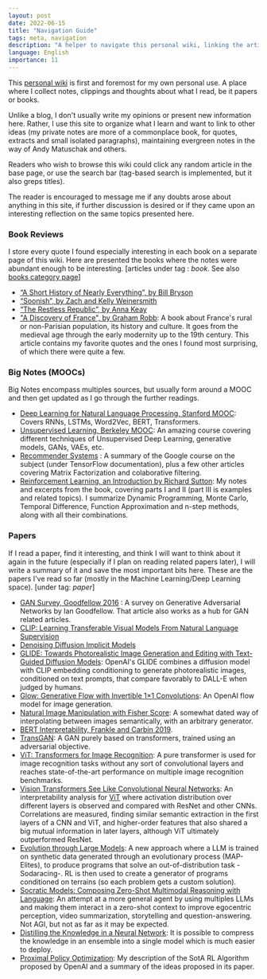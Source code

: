 ```yaml
---
layout: post
date: 2022-06-15
title: "Navigation Guide"
tags: meta, navigation
description: "A helper to navigate this personal wiki, linking the articles by type."
language: English
importance: 11
---
```


This [personal wiki](/wiki) is first and foremost for my own personal use. A place where I collect notes, clippings and thoughts about what I read, be it papers or books.

Unlike a blog, I don't usually write my opinions or present new information here. Rather, I use this site to organize what I learn and want to link to other ideas (my private notes are more of a commonplace book, for quotes, extracts and small isolated paragraphs), maintaining evergreen notes in the way of Andy Matuschak and others.

Readers who wish to browse this wiki could click any random article in the base page, or use the search bar (tag-based search is implemented, but it also greps titles). 

The reader is encouraged to message me if any doubts arose about anything in this site, if further discussion is desired or if they came upon an interesting reflection on the same topics presented here.

### Book Reviews

I store every quote I found especially interesting in each book on a separate page of this wiki. Here are presented the books where the notes were abundant enough to be interesting. [articles under tag : *book*. See also [books category page](/wiki-articles/books/)]

- [“A Short History of Nearly Everything”, by Bill Bryson](/wiki-articles/books/a-short-history-of-nearly-everything)
- [“Soonish”, by Zach and Kelly Weinersmith](/wiki-articles/books/soonish)
- [“The Restless Republic”, by Anna Keay](/wiki-articles/books/the-restless-republic)
- ["A Discovery of France", by Graham Robb](/wiki-articles/books/a-discovery-of-france): A book about France's rural or non-Parisian population, its history and culture. It goes from the medieval age through the early modernity up to the 19th century. This article contains my favorite quotes and the ones I found most surprising, of which there were quite a few.

### Big Notes (MOOCs)

Big Notes encompass multiples sources, but usually form around a MOOC and then get updated as I go through the further readings.

- [Deep Learning for Natural Language Processing, Stanford MOOC](/wiki-articles/machine-learning/deep-learning-NLP): Covers RNNs, LSTMs, Word2Vec, BERT, Transformers.
- [Unsupervised Learning, Berkeley MOOC](/wiki-articles/machine-learning/unsupervised-learning-berkeley): An amazing course covering different techniques of Unsupervised Deep Learning, generative models, GANs, VAEs, etc.
- [Recommender Systems](/wiki-articles/machine-learning/recommender-systems) : A summary of the Google course on the subject (under TensorFlow documentation), plus a few other articles covering Matrix Factorization and colaborative filtering.
- [Reinforcement Learning, an Introduction by Richard Sutton](/wiki-articles/machine-learning/reinforcement-learning-sutton): My notes and excerpts from the book, covering parts I and II (part III is examples and related topics). I summarize Dynamic Programming, Monte Carlo, Temporal Difference, Function Approximation and n-step methods, along with all their combinations.

### Papers

If I read a paper, find it interesting, and think I will want to think about it again in the future (especially if I plan on reading related papers later), I will write a summary of it and save the most important bits here. These are the papers I've read so far (mostly in the Machine Learning/Deep Learning space). [under tag: *paper*]

- [GAN Survey, Goodfellow 2016](/wiki-articles/machine-learning/GAN) : A survey on Generative Adversarial Networks by Ian Goodfellow. That article also works as a hub for GAN related articles.
- [CLIP: Learning Transferable Visual Models From Natural Language Supervision](/wiki-articles/machine-learning/clip)
- [Denoising Diffusion Implicit Models](/wiki-articles/machine-learning/ddim)
- [GLIDE: Towards Photorealistic Image Generation and Editing with Text-Guided Diffusion Models](/wiki-articles/machine-learning/glide): OpenAI's GLIDE combines a diffusion model with CLIP embedding conditioning to generate photorealistic images, conditioned on text prompts, that compare favorably to DALL-E when judged by humans.
- [Glow: Generative Flow with Invertible 1×1 Convolutions](/wiki-articles/machine-learning/flow-based-models-glow): An OpenAI flow model for image generation.  
- [Natural Image Manipulation with Fisher Score](/wiki-articles/machine-learning/natural-image-manipulation-fisher-score): A somewhat dated way of interpolating between images semantically, with an arbitrary generator.
- [BERT Interpretability, Frankle and Carbin 2019](/wiki-articles/machine-learning/bert-interpretability).
- [TransGAN](/wiki-articles/machine-learning/transGAN): A GAN purely based on transformers, trained using an adversarial objective.
- [ViT: Transformers for Image Recognition](/wiki-articles/machine-learning/visual-transformer): A pure transformer is used for image recognition tasks without any sort of convolutional layers and reaches state-of-the-art performance on multiple image recognition benchmarks.
- [Vision Transformers See Like Convolutional Neural Networks](/wiki-articles/machine-learning/transformers-see-like-cnn): An interpretability analysis for [ViT](/wiki-articles/machine-learning/visual-transformer) where activation distribution over different layers is observed and compared with ResNet and other CNNs. Correlations are measured, finding similar semantic extraction in the first layers of a CNN and ViT, and higher-order features that also shared a big mutual information in later layers, although ViT ultimately outperformed ResNet.
- [Evolution through Large Models](/wiki-articles/machine-learning/evolution-through-large-models): A new approach where a LLM is trained on synthetic data generated through an evolutionary process (MAP-Elites), to produce programs that solve an out-of-distribution task -Sodaracing-. RL is then used to create a generator of programs conditioned on terrains (so each problem gets a custom solution).
- [Socratic Models: Composing Zero-Shot Multimodal Reasoning with Language](/wiki-articles/machine-learning/socratic-models): An attempt at a more general agent by using multiples LLMs and making them interact in a zero-shot context to improve egocentric perception, video summarization, storytelling and question-answering. Not AGI, but not as far as it may be expected.
- [Distilling the Knowledge in a Neural Network](/wiki-articles/machine-learning/distilling-knowledge-nn): It is possible to compress the knowledge in an ensemble into a single model which is much easier to deploy.
- [Proximal Policy Optimization](/wiki-articles/machine-learning/proximal-policy-optimization): My description of the SotA RL Algorithm proposed by OpenAI and a summary of the ideas proposed in its paper.

